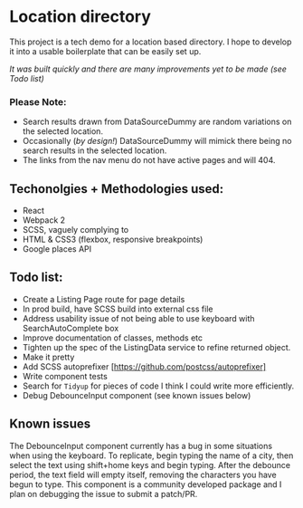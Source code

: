 # Location directory

This project is a tech demo for a location based directory.  I hope to develop it into a usable boilerplate that can be easily set up.

_It was built quickly and there are many improvements yet to be made (see Todo list)_

### Please Note:
* Search results drawn from DataSourceDummy are random variations on the selected location. 
* Occasionally (_by design!_) DataSourceDummy will mimick there being no search results in the selected location.
* The links from the nav menu do not have active pages and will 404.

## Techonolgies + Methodologies used:

* React
* Webpack 2
* SCSS, vaguely complying to 
* HTML & CSS3 (flexbox, responsive breakpoints)
* Google places API

## Todo list:
* Create a Listing Page route for page details
* In prod build, have SCSS build into external css file
* Address usability issue of not being able to use keyboard with SearchAutoComplete box
* Improve documentation of classes, methods etc
* Tighten up the spec of the ListingData service to refine returned object.
* Make it pretty
* Add SCSS autoprefixer [https://github.com/postcss/autoprefixer]
* Write component tests
* Search for `Tidyup` for pieces of code I think I could write more efficiently.
* Debug DebounceInput component (see known issues below)

## Known issues

The DebounceInput component currently has a bug in some situations when using the keyboard.  To replicate, begin typing the name of a city, then select the text using shift+home keys and begin typing.  After the debounce period, the text field will empty itself, removing the characters you have begun to type.  This component is a community developed package and I plan on debugging the issue to submit a patch/PR.
